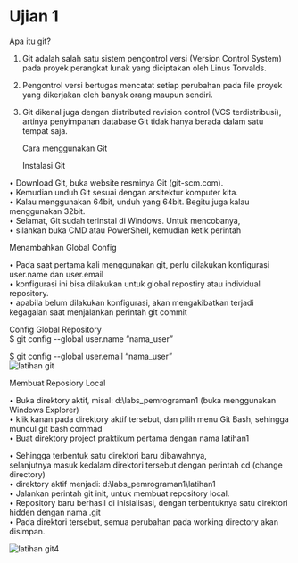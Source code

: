 # Ujian 1 
Apa itu git?
1. Git adalah salah satu sistem pengontrol versi (Version Control System)                                                                                    
   pada proyek perangkat lunak yang diciptakan oleh Linus Torvalds.                                                                                                                                                                                                                                                                                        
2. Pengontrol versi bertugas mencatat setiap perubahan pada file
   proyek yang dikerjakan oleh banyak orang maupun sendiri.                                                                                                 
3. Git dikenal juga dengan distributed revision control (VCS terdistribusi),
   artinya penyimpanan database Git tidak hanya berada dalam satu tempat saja.                                                                                    
                                                                                                                                                      
   Cara menggunakan Git                                                                                                                                        
                                                                                                                                                                     
    Instalasi Git

 • Download Git, buka website resminya Git (git-scm.com).                                                                                            
 • Kemudian unduh Git sesuai dengan arsitektur komputer kita.                                                                                                         
 • Kalau menggunakan 64bit, unduh yang 64bit. Begitu juga kalau menggunakan 32bit.                                                                                        
 • Selamat, Git sudah terinstal di Windows. Untuk mencobanya,                                                                                                   
 • silahkan buka CMD atau PowerShell, kemudian ketik perintah                                                                                                                                                                 
                                                                                                                                                         
Menambahkan Global Config

•  Pada saat pertama kali menggunakan git, perlu dilakukan konfigurasi user.name dan user.email                                                     
•  konfigurasi ini bisa dilakukan untuk global repostiry atau individual repository.                                                                    
•  apabila belum dilakukan konfigurasi, akan mengakibatkan terjadi kegagalan saat menjalankan perintah git commit                                                                                                      
                                                                                                                                                                              
 Config Global Repository                                                                                                                            
$ git config --global user.name “nama_user”                                                                                                                                            
                                                                                                                                                                                                                           
$ git config --global user.email “nama_user”                                                                                                                
 ![latihan git](https://user-images.githubusercontent.com/46746119/51958671-9d4e9780-2483-11e9-8929-1036fc80c7b9.jpg)
                                                                                                                                                                                   
   Membuat Reposiory Local

• Buka direktory aktif, misal: d:\labs_pemrograman1 (buka menggunakan Windows Explorer)                                                               
• klik kanan pada direktory aktif tersebut, dan pilih menu Git Bash, sehingga muncul git bash commad                                                     
• Buat direktory project praktikum pertama dengan nama latihan1                                                                                    
                                                                                                                                                                                       
• Sehingga terbentuk satu direktori baru dibawahnya,                                                                                                                                                                                                     
   selanjutnya masuk kedalam direktori tersebut dengan perintah cd (change directory)                                                                                                                                     
• direktory aktif menjadi: d:\labs_pemrograman1\latihan1                                                                                                                                                                                                                                                                                                                                                                                      
• Jalankan perintah git init, untuk membuat repository local.                                                                                       
• Repository baru berhasil di inisialisasi, dengan terbentuknya satu direktori hidden dengan nama .git                                                      
• Pada direktori tersebut, semua perubahan pada working directory akan disimpan.                                                                         

![latihan git4](https://user-images.githubusercontent.com/46746119/51959679-18b24800-2488-11e9-86ed-14befa29c218.jpg)

